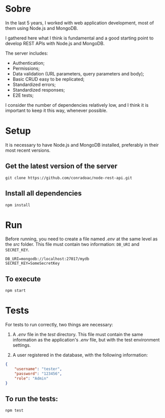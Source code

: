 # Sobre

In the last 5 years, I worked with web application development, most of them using Node.js and MongoDB.

I gathered here what I think is fundamental and a good starting point to develop REST APIs with Node.js and MongoDB.

The server includes:

- Authentication;
- Permissions;
- Data validation (URL parameters, query parameters and body);
- Basic CRUD easy to be replicated;
- Standardized errors;
- Standardized responses;
- E2E tests;

I consider the number of dependencies relatively low, and I think it is important to keep it this way, whenever possible.

# Setup

It is necessary to have Node.js and MongoDB installed, preferably in their most recent versions.

## Get the latest version of the server

```cli
git clone https://github.com/conradoac/node-rest-api.git
```

## Install all dependencies

```cli
npm install
```

# Run

Before running, you need to create a file named _.env_ at the same level as the _src_ folder. This file must contain two information: `DB_URI` and` SECRET_KEY`.

```
DB_URI=mongodb://localhost:27017/mydb
SECRET_KEY=SomeSecretKey
```

## To execute

```cli
npm start
```

# Tests

For tests to run correctly, two things are necessary:

1. A _.env_ file in the _test_ directory. This file must contain the same information as the application's _.env_ file, but with the test environment settings.

2. A user registered in the database, with the following information:

```json
{
    "username": "tester",
    "password": "123456",
    "role": "Admin"
}
```

## To run the tests:

```cli
npm test
```